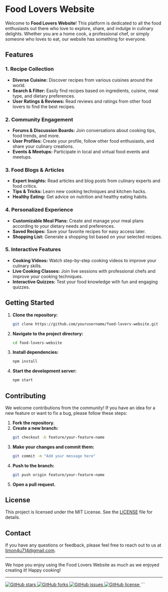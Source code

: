 
# Food Lovers Website

Welcome to **Food Lovers Website**! This platform is dedicated to all the food enthusiasts out there who love to explore, share, and indulge in culinary delights. Whether you are a home cook, a professional chef, or simply someone who loves to eat, our website has something for everyone.

## Features

### 1. Recipe Collection
- **Diverse Cuisine:** Discover recipes from various cuisines around the world.
- **Search & Filter:** Easily find recipes based on ingredients, cuisine, meal type, and dietary preferences.
- **User Ratings & Reviews:** Read reviews and ratings from other food lovers to find the best recipes.

### 2. Community Engagement
- **Forums & Discussion Boards:** Join conversations about cooking tips, food trends, and more.
- **User Profiles:** Create your profile, follow other food enthusiasts, and share your culinary creations.
- **Events & Meetups:** Participate in local and virtual food events and meetups.

### 3. Food Blogs & Articles
- **Expert Insights:** Read articles and blog posts from culinary experts and food critics.
- **Tips & Tricks:** Learn new cooking techniques and kitchen hacks.
- **Healthy Eating:** Get advice on nutrition and healthy eating habits.

### 4. Personalized Experience
- **Customizable Meal Plans:** Create and manage your meal plans according to your dietary needs and preferences.
- **Saved Recipes:** Save your favorite recipes for easy access later.
- **Shopping List:** Generate a shopping list based on your selected recipes.

### 5. Interactive Features
- **Cooking Videos:** Watch step-by-step cooking videos to improve your culinary skills.
- **Live Cooking Classes:** Join live sessions with professional chefs and improve your cooking techniques.
- **Interactive Quizzes:** Test your food knowledge with fun and engaging quizzes.

## Getting Started

1. **Clone the repository:**
   ```bash
   git clone https://github.com/yourusername/food-lovers-website.git
   ```
2. **Navigate to the project directory:**
   ```bash
   cd food-lovers-website
   ```
3. **Install dependencies:**
   ```bash
   npm install
   ```
4. **Start the development server:**
   ```bash
   npm start
   ```

## Contributing

We welcome contributions from the community! If you have an idea for a new feature or want to fix a bug, please follow these steps:

1. **Fork the repository.**
2. **Create a new branch:**
   ```bash
   git checkout -b feature/your-feature-name
   ```
3. **Make your changes and commit them:**
   ```bash
   git commit -m "Add your message here"
   ```
4. **Push to the branch:**
   ```bash
   git push origin feature/your-feature-name
   ```
5. **Open a pull request.**

## License

This project is licensed under the MIT License. See the [LICENSE](LICENSE) file for details.

## Contact

If you have any questions or feedback, please feel free to reach out to us at <a href="mailto:limon4u714@gmail.com">limon4u714@gmail.com</a>.

---

We hope you enjoy using the Food Lovers Website as much as we enjoyed creating it! Happy cooking!

---

<a href="https://github.com/yourusername/food-lovers-website/stargazers">
  <img src="https://img.shields.io/github/stars/yourusername/food-lovers-website" alt="GitHub stars">
</a>
<a href="https://github.com/yourusername/food-lovers-website/network">
  <img src="https://img.shields.io/github/forks/yourusername/food-lovers-website" alt="GitHub forks">
</a>
<a href="https://github.com/yourusername/food-lovers-website/issues">
  <img src="https://img.shields.io/github/issues/yourusername/food-lovers-website" alt="GitHub issues">
</a>
<a href="https://github.com/yourusername/food-lovers-website/blob/main/LICENSE">
  <img src="https://img.shields.io/github/license/yourusername/food-lovers-website" alt="GitHub license">
</a>
```
